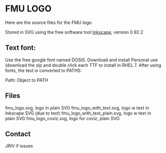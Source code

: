 # FMU LOGO

Here are the source files for the FMU logo.

Stored in SVG using the free software tool [Inkscape](https://inkscape.org/), version 0.92.2


## Text font:

Use the free google font named DOSIS. Download and
install Personal use (download the zip and double click each TTF
to install in RHEL 7. After using fonts, the text is converted to PATHS:

Path: Object to PATH

## Files

fmu_logo.svg, logo in plain SVG
fmu_logo_with_text.svg, logo w text in Inkscape SVG (due to text)
fmu_logo_with_text_plain.svg, logo w text in plain SVG
fmu_logo_coviz.svg, logo for coviz, plain SVG


## Contact

JRIV if issues
